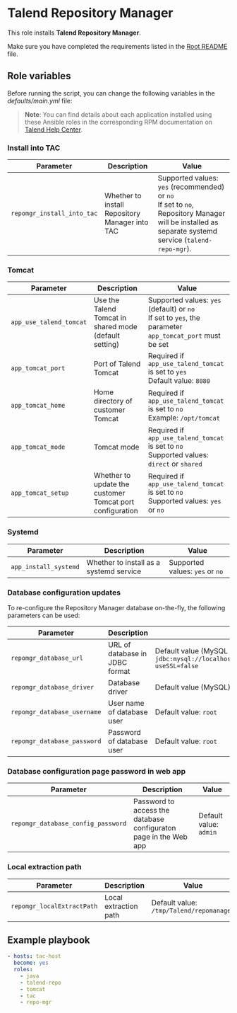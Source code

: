 # Talend Repository Manager

This role installs **Talend Repository Manager**.

Make sure you have completed the requirements listed in the [Root README](../../../README.md) file.

## Role variables

Before running the script, you can change the following variables in the *defaults/main.yml* file:

> **Note**: You can find details about each application installed using these Ansible roles in the corresponding RPM documentation on [Talend Help Center](https://help.talend.com/search/all?query=rpm&content-lang=en-US).

### Install into TAC

| Parameter              | Description                                    | Value                                                                                                                                                    |
| ---------------------- | ---------------------------------------------- | -------------------------------------------------------------------------------------------------------------------------------------------------------- |
| `repomgr_install_into_tac` | Whether to install Repository Manager into TAC | Supported values: `yes`  (recommended) or `no`<br/>If set to `no`, Repository Manager will be installed as separate systemd service (`talend-repo-mgr`). |

### Tomcat

| Parameter               | Description                                              | Value                                                                                                      |
| ----------------------- | -------------------------------------------------------- | ---------------------------------------------------------------------------------------------------------- |
| `app_use_talend_tomcat` | Use the Talend Tomcat in shared mode (default setting)   | Supported values: `yes` (default) or `no`<br/>If set to `yes`, the parameter `app_tomcat_port` must be set |
| `app_tomcat_port`       | Port of Talend Tomcat                                    | Required if `app_use_talend_tomcat` is set to `yes`<br/>Default value: `8080`                              |
| `app_tomcat_home`       | Home directory of customer Tomcat                        | Required if `app_use_talend_tomcat` is set to `no`<br/>Example: `/opt/tomcat`                              |
| `app_tomcat_mode`       | Tomcat mode                                              | Required if `app_use_talend_tomcat` is set to `no`<br/>Supported values: `direct` or `shared`              |
| `app_tomcat_setup`      | Whether to update the customer Tomcat port configuration | Required if `app_use_talend_tomcat` is set to `no`<br/>Supported values: `yes` or `no`                     |

### Systemd

| Parameter             | Description                             | Value                           |
| --------------------- | --------------------------------------- | ------------------------------- |
| `app_install_systemd` | Whether to install as a systemd service | Supported values: `yes` or `no` |

### Database configuration updates

To re-configure the Repository Manager database on-the-fly, the following parameters can be used:

| Parameter                   | Description                    | Value                                                                                               |
| --------------------------- | ------------------------------ | --------------------------------------------------------------------------------------------------- |
| `repomgr_database_url`      | URL of database in JDBC format | Default value (MySQL on `localhost`): `jdbc:mysql://localhost:3306/repository_manager?useSSL=false` |
| `repomgr_database_driver`   | Database driver                | Default value (MySQL): `com.mysql.cj.jdbc.Driver`                                                   |
| `repomgr_database_username` | User name of database user     | Default value: `root`                                                                               |
| `repomgr_database_password` | Password of database user      | Default value: `root`                                                                               |

### Database configuration page password in web app

| Parameter                          | Description                                                      | Value                  |
| ---------------------------------- | ---------------------------------------------------------------- | ---------------------- |
| `repomgr_database_config_password` | Password to access the database configuraton page in the Web app | Default value: `admin` |

### Local extraction path

| Parameter                  | Description           | Value                                    |
| -------------------------- | --------------------- | ---------------------------------------- |
| `repomgr_localExtractPath` | Local extraction path | Default value: `/tmp/Talend/repomanager` |

## Example playbook

```yaml
- hosts: tac-host
  become: yes
  roles:
    - java
    - talend-repo
    - tomcat
    - tac
    - repo-mgr
```
